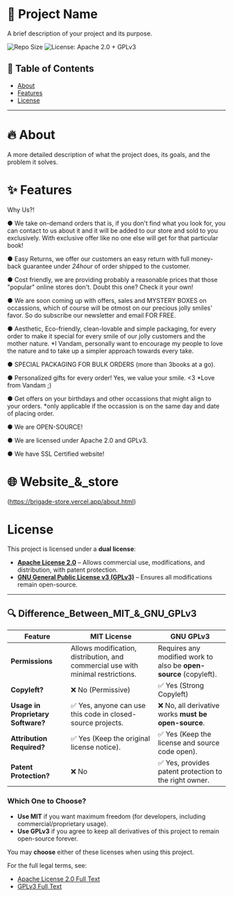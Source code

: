 # 📌 Project Name  
A brief description of your project and its purpose.

![Repo Size](https://img.shields.io/github/repo-size/lightbrigadeofficial/Brigade-Store)
![License: Apache 2.0 + GPLv3](https://img.shields.io/badge/License-Apache%202.0%20%2B%20GPLv3-blue.svg)


## 📖 Table of Contents  
- [About](README.md#about)  
- [Features](README.md#features)  
- [License](README.md#license)  

---

# 🔥 About  
A more detailed description of what the project does, its goals, and the problem it solves.

# ✨ Features  
Why Us?!

● We take on-demand orders that is, if you don't find what you look for, you can contact to us about it and it will be added to our store and sold to you exclusively. With exclusive offer like no one else will get for that particular book!

● Easy Returns, we offer our customers an easy return with full money-back guarantee under *24hour* of order shipped to the customer.

● Cost friendly, we are providing probably a reasonable prices that those "popular" online stores don't. Doubt this one? Check it your own!

● We are soon coming up with offers, sales and MYSTERY BOXES on occassions, which of course will be otmost on our precious jolly smiles' favor. So do subscribe our newsletter and email FOR FREE.

● Aesthetic, Eco-friendly, clean-lovable and simple packaging, for every order to make it special for every smile of our jolly customers and the mother nature. *I Vandam, personally want to encourage my people to love the nature and to take up a simpler approach towards every take.

● SPECIAL PACKAGING FOR BULK ORDERS (more than 3books at a go).

● Personalized gifts for every order! Yes, we value your smile. <3 *Love from Vandam ;)

● Get offers on your birthdays and other occassions that might align to your orders. *only applicable if the occassion is on the same day and date of placing order.

● We are OPEN-SOURCE!

● We are licensed under Apache 2.0 and GPLv3.

● We have SSL Certified website!

# 🌐 Website_&_store
(https://brigade-store.vercel.app/about.html)



# License

This project is licensed under a **dual license**:

- **[Apache License 2.0](LICENSE-APACHE.md)** – Allows commercial use, modifications, and distribution, with patent protection.
- **[GNU General Public License v3 (GPLv3)](LICENSE-GPLv3.md)** – Ensures all modifications remain open-source.

---

## **🔍 Difference_Between_MIT_&_GNU_GPLv3**  

| Feature       | **MIT License** | **GNU GPLv3** |
|--------------|---------------|---------------|
| **Permissions** | Allows modification, distribution, and commercial use with minimal restrictions. | Requires any modified work to also be **open-source** (copyleft). |
| **Copyleft?** | ❌ No (Permissive) | ✅ Yes (Strong Copyleft) |
| **Usage in Proprietary Software?** | ✅ Yes, anyone can use this code in closed-source projects. | ❌ No, all derivative works **must be open-source**. |
| **Attribution Required?** | ✅ Yes (Keep the original license notice). | ✅ Yes (Keep the license and source code open). |
| **Patent Protection?** | ❌ No | ✅ Yes, provides patent protection to the right owner. |

### **Which One to Choose?**
- **Use MIT** if you want maximum freedom (for developers, including commercial/proprietary usage).  
- **Use GPLv3** if you agree to keep all derivatives of this project to remain open-source forever.  

You may **choose** either of these licenses when using this project.

For the full legal terms, see:  
- [Apache License 2.0 Full Text](LICENSE-APACHE.md)  
- [GPLv3 Full Text](LICENSE-GPLv3.md)
